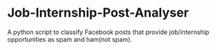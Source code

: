 # Job-Internship-Post-Analyser
A python script to classify Facebook posts that provide job/internship opportunities as spam and ham(not spam).
